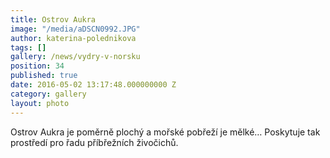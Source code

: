 ```yaml
---
title: Ostrov Aukra
image: "/media/aDSCN0992.JPG"
author: katerina-polednikova
tags: []
gallery: /news/vydry-v-norsku
position: 34
published: true
date: 2016-05-02 13:17:48.000000000 Z
category: gallery
layout: photo
---
```

Ostrov Aukra je poměrně plochý a mořské pobřeží je mělké… Poskytuje tak
prostředí pro řadu příbřežních živočichů.
